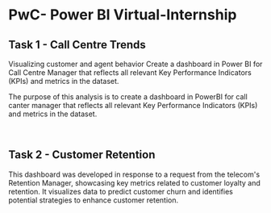 # PwC- Power BI Virtual-Internship

## Task 1 - Call Centre Trends
Visualizing customer and agent behavior Create a dashboard in Power BI for Call Centre Manager that reflects all relevant Key Performance Indicators (KPIs) and metrics in the dataset.

The purpose of this analysis is to create a dashboard in PowerBI for call canter manager that reflects all relevant Key Performance Indicators (KPIs) and metrics in the dataset. 

 
## Task 2 - Customer Retention
This dashboard was developed in response to a request from the telecom's Retention Manager, showcasing key metrics related to customer loyalty and retention. 
It visualizes data to predict customer churn and identifies potential strategies to enhance customer retention.

